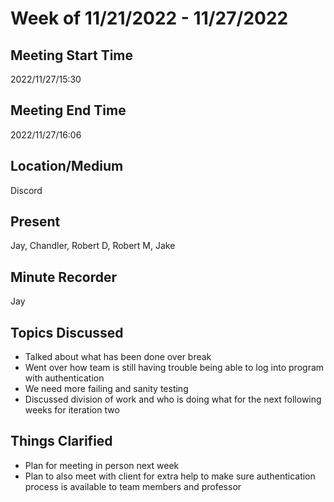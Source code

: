 # Week of 11/21/2022 - 11/27/2022

## Meeting Start Time

2022/11/27/15:30

## Meeting End Time

2022/11/27/16:06

## Location/Medium

Discord

## Present

Jay, Chandler, Robert D, Robert M, Jake

## Minute Recorder

Jay

## Topics Discussed

* Talked about what has been done over break
* Went over how team is still having trouble being able to log into program with authentication
* We need more failing and sanity testing
* Discussed division of work and who is doing what for the next following weeks for iteration two

## Things Clarified

* Plan for meeting in person next week
* Plan to also meet with client for extra help to make sure authentication process is available to team members and professor
